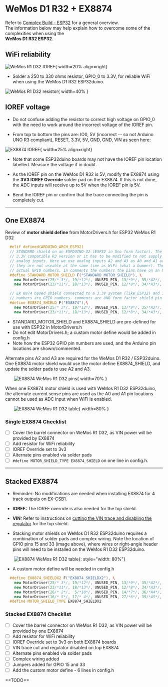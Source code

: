 # WeMos D1 R32 + EX8874

Refer to [Complex Build - ESP32](/diy/40-esp32.md) for a general overview.  
The information below may help explain how to overcome some of the complexities when using the  
**WeMos D1 R32 ESP32**.

## WiFi reliability

![WeMos R1 D32 IOREF](/_static/images/esp32/wemos-ioref-label.png){ width=20% align=right}

- Solder a 250 to 330 ohms resistor, GPIO_0 to 3.3V, for reliable WiFi when using the WeMos D1 R32 ESP32duino.

![WeMos R1 D32 resistor](/_static/images/esp32/resistor-io0.png){ width=40% }

## IOREF voltage

- Do not confuse adding the resistor to correct high voltage on GPIO_0 with the need to work around the incorrect voltage of the IOREF pin.

- From top to bottom the pins are: IO0, 5V (incorrect -- so not Arduino UNO R3 compliant), RESET, 3.3V, 5V, GND, GND, VIN as seen here:  

![EX8874 IOREF](/_static/images/esp32/ioref-override.png){ width=25% align=right}

- Note that some ESP32duino boards may not have the IOREF pin location labelled.  Measure the voltage if in doubt.  

- As the IOREF pin on the WeMos D1 R32 is 5V, modify the EX8874 using the **3V3 IOREF Override** solder pad on the EX8874. If this is not done, the ADC inputs will receive up to 5V when the IOREF pin is 5V.

- Bend the IOREF pin or confirm that the trace connecting the pin is completely cut.  

---

## One EX8874

Review of **motor shield define** from MotorDrivers.h for ESP32 WeMos R1 D32

```cpp
  #elif defined(ARDUINO_ARCH_ESP32)  
  // STANDARD shield on an ESPDUINO-32 (ESP32 in Uno form factor). The shield must be eiter the  
  // 3.3V compatible R3 version or it has to be modified to not supply more than 3.3V to the  
  // analog inputs. Here we use analog inputs A2 and A3 as A0 and A1 are wired in a way so that  
  // they are not useable at the same time as WiFi (what a bummer). The numbers below are the  
  // actual GPIO numbers. In comments the numbers the pins have on an Uno.  
  #define STANDARD_MOTOR_SHIELD F("STANDARD_MOTOR_SHIELD"), \  
    new MotorDriver(25/* 3*/, 19/*12*/, UNUSED_PIN, 13/*9*/, 35/*A2*/, 0.70, 1500, UNUSED_PIN), \  
    new MotorDriver(23/*11*/, 18/*13*/, UNUSED_PIN, 12/*8*/, 34/*A3*/, 0.70, 1500, UNUSED_PIN)  

  // EX 8874 based shield connected to a 3.3V system (like ESP32) and 12bit (4096) ADC  
  // numbers are GPIO numbers. comments are UNO form factor shield pin numbers  
  #define EX8874_SHIELD F("EX8874"),\  
    new MotorDriver(25/* 3*/, 19/*12*/, UNUSED_PIN, 13/*9*/, 35/*A2*/, 1.27, 5000, 36 /*A4*/), \  
    new MotorDriver(23/*11*/, 18/*13*/, UNUSED_PIN, 12/*8*/, 34/*A3*/, 1.27, 5000, 39 /*A5*/)  
```

- STANDARD_MOTOR_SHIELD and EX8874_SHIELD are pre-defined for use with ESP32 in MotorDrivers.h
- Do not edit MotorDrivers.h; a custom motor define would be added in config.h
- Note how the ESP32 GPIO pin numbers are used, and the Arduino pin locations are shown/commented.

Alternate pins A2 and A3 are required for the WeMos D1 R32 / ESP32duino.  
One EX8874 motor shield would use the motor define EX8874_SHIELD, and update the solder pads to use A2 and A3.

&nbsp; &nbsp; &nbsp; &nbsp;![EX8874 WeMos R1 D32 pins](/_static/images/esp32/esp32duino-ex8874-x1.png){ width=70% }

When one EX8874 motor shield is used with WeMos R1 D32 ESP32duino, the alternate current sense pins are used as the A0 and A1 pin locations cannot be used as ADC input when WiFi is enabled.

&nbsp; &nbsp; &nbsp; &nbsp;![EX8874 WeMos R1 D32 table](/_static/images/esp32/esp32duino-ex8874-x1b.png){ width=80% }

### Single EX8874 Checklist

- [ ] Cover the barrel connector on WeMos R1 D32, as VIN power will be provided by EX8874
- [ ] Add resistor for WiFi reliability
- [ ] IOREF Override set to 3v3
- [ ] Alternate pins enabled via solder pads
- [ ] `#define MOTOR_SHIELD_TYPE EX8874_SHIELD` on one line in config.h.

---

## Stacked EX8874

- Reminder: No modifications are needed when installing EX8874 for 4 track outputs on EX-CSB1.

- **IOREF:** The IOREF override is also needed for the top shield.

- **VIN:** Refer to instructions on [cutting the VIN trace and disabling the regulator](/reference/hardware/motorboards/ex-8874.md/#steps-to-stack) for the top shield.

- Stacking motor shields on WeMos D1 R32 ESP32duino requires a combination of solder pads and complex wiring.
  Note the location of GPIO pins 15 and 33 (image above), where wires or right-angle header pins will need to be installed on the WeMos R1 D32 ESP32duino.

&nbsp; &nbsp; &nbsp; &nbsp;![EX8874 WeMos R1 D32 table](/_static/images/esp32/esp32duino-ex8874-x2b.png){: style="width: 80%"}

- A custom motor define will be needed in config.h

```cpp
  #define EX8874_SHIELDX2 F("EX8874_SHIELDX2"), \  
    new MotorDriver(25/* 3*/, 19/*12*/, UNUSED_PIN, 13/*9*/, 35/*A2*/, 1.52, 5000, 15), \  
    new MotorDriver(23/*11*/, 18/*13*/, UNUSED_PIN, 12/*8*/, 34/*A3*/, 1.52, 5000, 33), \  
    new MotorDriver(26/* 2*/,  5/*10*/, UNUSED_PIN, 14/*7*/, 36/*A4*/, 1.52, 5000, 2 /*A0*/), \  
    new MotorDriver(16/* 5*/, 17/* 4*/, UNUSED_PIN, 27/*6*/, 39/*A5*/, 1.52, 5000, 4 /*A1*/)  
  #define MOTOR_SHIELD_TYPE EX8874_SHIELDX2
```

### Stacked EX8874 Checklist

- [ ] Cover the barrel connector on WeMos R1 D32, as VIN power will be provided by one EX8874  
- [ ] Add resistor for WiFi reliability  
- [ ] IOREF Override set to 3v3 on both EX8874 boards  
- [ ] VIN trace cut and regulator disabled on top EX8874  
- [ ] Alternate pins enabled via solder pads  
- [ ] Complex wiring added  
- [ ] Jumpers added for GPIO 15 and 33  
- [ ] Add the custom motor define - 6 lines in config.h  

==TODO==
